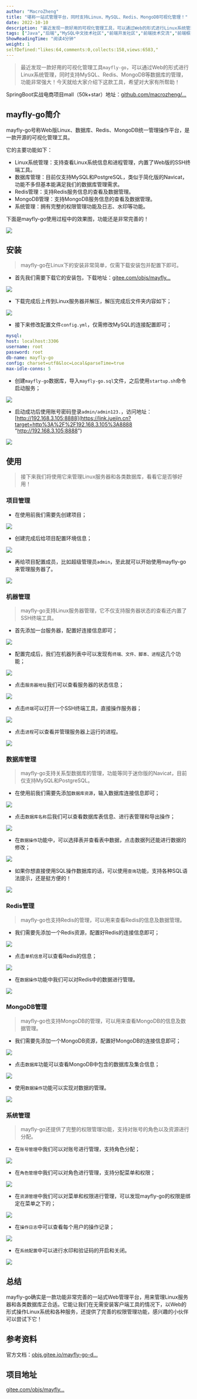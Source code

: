 ```yaml
---
author: "MacroZheng"
title: "堪称一站式管理平台，同时支持Linux、MySQL、Redis、MongoDB可视化管理！"
date: 2022-10-10
description: "最近发现一款好用的可视化管理工具，可以通过Web的形式进行Linux系统管理，同时支持MySQL、Redis、MongoDB等数据库的管理，功能非常强大，今天就给大家介绍下这款工具！"
tags: ["Java","后端","MySQL中文技术社区","前端开发社区","前端技术交流","前端框架教程","JavaScript 学习资源","CSS 技巧与最佳实践","HTML5 最新动态","前端工程师职业发展","开源前端项目","前端技术趋势"]
ShowReadingTime: "阅读4分钟"
weight: 1
selfDefined:"likes:64,comments:0,collects:158,views:6583,"
---
```

> 最近发现一款好用的可视化管理工具`mayfly-go`，可以通过Web的形式进行Linux系统管理，同时支持MySQL、Redis、MongoDB等数据库的管理，功能非常强大！今天就给大家介绍下这款工具，希望对大家有所帮助！

SpringBoot实战电商项目mall（50k+star）地址：[github.com/macrozheng/…](https://link.juejin.cn?target=https%3A%2F%2Fgithub.com%2Fmacrozheng%2Fmall "https://github.com/macrozheng/mall")

mayfly-go简介
-----------

mayfly-go号称Web版Linux、数据库、Redis、MongoDB统一管理操作平台，是一款开源的可视化管理工具。

它的主要功能如下：

*   Linux系统管理：支持查看Linux系统信息和进程管理，内置了Web版的SSH终端工具。
*   数据库管理：目前仅支持MySQL和PostgreSQL，类似于简化版的Navicat，功能不多但基本能满足我们的数据库管理需求。
*   Redis管理：支持Redis服务信息的查看及数据管理。
*   MongoDB管理：支持MongoDB服务信息的查看及数据管理。
*   系统管理：拥有完整的权限管理功能及日志、水印等功能。

下面是mayfly-go使用过程中的效果图，功能还是非常完善的！

![](/images/jueJin/826d95e6eec44f0.png)

安装
--

> mayfly-go在Linux下的安装非常简单，仅需下载安装包并配置下即可。

*   首先我们需要下载它的安装包，下载地址：[gitee.com/objs/mayfly…](https://link.juejin.cn?target=https%3A%2F%2Fgitee.com%2Fobjs%2Fmayfly-go%2Freleases "https://gitee.com/objs/mayfly-go/releases")

![](/images/jueJin/59aeb138240349d.png)

*   下载完成后上传到Linux服务器并解压，解压完成后文件夹内容如下；

![](/images/jueJin/5e9f96cb25164dc.png)

*   接下来修改配置文件`config.yml`，仅需修改MySQL的连接配置即可；

```yaml
mysql:
host: localhost:3306
username: root
password: root
db-name: mayfly-go
config: charset=utf8&loc=Local&parseTime=true
max-idle-conns: 5
```

*   创建`mayfly-go`数据库，导入`mayfly-go.sql`文件，之后使用`startup.sh`命令启动服务；

![](/images/jueJin/704c534b9cb3401.png)

*   启动成功后使用账号密码登录`admin/admin123.`，访问地址：[http://192.168.3.105:8888](https://link.juejin.cn?target=http%3A%2F%2F192.168.3.105%3A8888 "http://192.168.3.105:8888")

![](/images/jueJin/4990654c7bc5422.png)

使用
--

> 接下来我们将使用它来管理Linux服务器和各类数据库，看看它是否够好用！

### 项目管理

*   在使用前我们需要先创建项目；

![](/images/jueJin/8b431274b771446.png)

*   创建完成后给项目配置环境信息；

![](/images/jueJin/8947229d38e4444.png)

*   再给项目配置成员，比如超级管理员`admin`，至此就可以开始使用mayfly-go来管理服务器了。

![](/images/jueJin/00f4fde80949451.png)

### 机器管理

> mayfly-go支持Linux服务器管理，它不仅支持服务器状态的查看还内置了SSH终端工具。

*   首先添加一台服务器，配置好连接信息即可；

![](/images/jueJin/fdc87f3ae5904d2.png)

*   配置完成后，我们在机器列表中可以发现有`终端、文件、脚本、进程`这几个功能；

![](/images/jueJin/497089bc5b9f447.png)

*   点击`服务器地址`我们可以查看服务器的状态信息；

![](/images/jueJin/9c15ff49e9d840b.png)

*   点击`终端`可以打开一个SSH终端工具，直接操作服务器；

![](/images/jueJin/58a8f07444a4472.png)

*   点击`进程`可以查看并管理服务器上运行的进程。

![](/images/jueJin/8d7a24b39b4a410.png)

### 数据库管理

> mayfly-go支持关系型数据库的管理，功能等同于迷你版的Navicat，目前仅支持MySQL和PostgreSQL。

*   在使用前我们需要先添加`数据库资源`，输入数据库连接信息即可；

![](/images/jueJin/0715b1f5834946c.png)

*   点击`数据库名称`后我们可以查看数据库表信息、进行表管理和导出操作；

![](/images/jueJin/663c400d52de4e1.png)

*   在`数据操作`功能中，可以选择表并查看表中数据，点击数据列还能进行数据的修改；

![](/images/jueJin/8abc46f9fff74b2.png)

*   如果你想直接使用SQL操作数据库的话，可以使用`查询`功能，支持各种SQL语法提示，还是挺方便的！

![](/images/jueJin/291d63468d2f4d9.png)

### Redis管理

> mayfly-go也支持Redis的管理，可以用来查看Redis的信息及数据管理。

*   我们需要先添加一个Redis资源，配置好Redis的连接信息即可；

![](/images/jueJin/93633e5d65964e1.png)

*   点击`单机信息`可以查看Redis的信息；

![](/images/jueJin/eca78cdc5c1d49a.png)

*   在`数据操作`功能中我们可以对Redis中的数据进行管理。

![](/images/jueJin/1e5b2fb7dd3f4fb.png)

### MongoDB管理

> mayfly-go也支持MongoDB的管理，可以用来查看MongoDB的信息及数据管理。

*   我们需要先添加一个MongoDB资源，配置好MongoDB的连接信息即可；

![](/images/jueJin/cf3ba27fad424ff.png)

*   点击`数据库`功能可以查看MongoDB中包含的数据库及集合信息；

![](/images/jueJin/25255fe394b84fa.png)

*   使用`数据操作`功能可以实现对数据的管理。

![](/images/jueJin/1ba97542450e4a4.png)

### 系统管理

> mayfly-go还提供了完整的权限管理功能，支持对账号的角色以及资源进行分配。

*   在`账号管理`中我们可以对账号进行管理，支持角色分配；

![](/images/jueJin/f42ec5b027ff47d.png)

*   在`角色管理`中我们可以对角色进行管理，支持分配菜单和权限；

![](/images/jueJin/3fe7066a654847d.png)

*   在`资源管理`中我们可以对菜单和权限进行管理，可以发现mayfly-go的权限是绑定在菜单之下的；

![](/images/jueJin/52b227e0a15240d.png)

*   在`操作日志`中可以查看每个用户的操作记录；

![](/images/jueJin/a4cbddcd9ef245e.png)

*   在`系统配置`中可以进行水印和验证码的开启和关闭。

![](/images/jueJin/35f613d74679472.png)

总结
--

mayfly-go确实是一款功能非常完善的一站式Web管理平台，用来管理Linux服务器和各类数据库正合适。它能让我们在无需安装客户端工具的情况下，以Web的形式操作Linux系统和各种服务，还提供了完善的权限管理功能，感兴趣的小伙伴可以尝试下它！

参考资料
----

官方文档：[objs.gitee.io/mayfly-go-d…](https://link.juejin.cn?target=https%3A%2F%2Fobjs.gitee.io%2Fmayfly-go-docs%2F "https://objs.gitee.io/mayfly-go-docs/")

项目地址
----

[gitee.com/objs/mayfly…](https://link.juejin.cn?target=https%3A%2F%2Fgitee.com%2Fobjs%2Fmayfly-go "https://gitee.com/objs/mayfly-go")